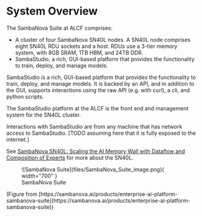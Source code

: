 # System Overview

The SambaNova Suite at ALCF comprises:
- A cluster of four SambaNova SN40L nodes. A SN40L node comprises eight SN40L RDU sockets and a host. RDUs use a 3-tier memory system, with 8GB SRAM, 1TB HBM, and 24TB DDR.
- SambaStudio, a rich, GUI-based platform that provides the functionality to train, deploy, and manage models.

SambaStudio is a rich, GUI-based platform that provides the functionality to train, deploy, and manage models. It is backed by an API, and in addition to the GUI, supports interactions using the raw API (e.g. with curl), a cli, and python scripts. 

The SambaStudio platform at the ALCF is the front end and management system for the SN40L cluster.

Interactions with SambaStudio are from any machine that has network access to SambaStudio. [TODO assuming here that it is fully exposed to the internet.]

See [SambaNova SN40L: Scaling the AI Memory Wall with Dataflow and Composition of Experts](https://arxiv.org/pdf/2405.07518) for more about the SN40L.

<figure markdown>
  ![SambaNova Suite](files/SambaNova_Suite_image.png){ width="700" }
  <figcaption>SambaNova Suite</figcaption>
</figure>
(Figure from [https://sambanova.ai/products/enterprise-ai-platform-sambanova-suite](https://sambanova.ai/products/enterprise-ai-platform-sambanova-suite))
